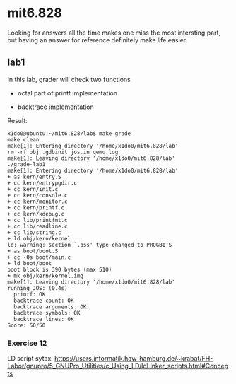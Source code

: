 # mit6.828

Looking for answers all the time makes one miss the most intersting part, but having an answer for reference definitely make life easier. 


## lab1

In this lab, grader will check two functions

* octal part of printf implementation

* backtrace implementation

Result:

```
x1do0@ubuntu:~/mit6.828/lab$ make grade
make clean
make[1]: Entering directory '/home/x1do0/mit6.828/lab'
rm -rf obj .gdbinit jos.in qemu.log
make[1]: Leaving directory '/home/x1do0/mit6.828/lab'
./grade-lab1
make[1]: Entering directory '/home/x1do0/mit6.828/lab'
+ as kern/entry.S
+ cc kern/entrypgdir.c
+ cc kern/init.c
+ cc kern/console.c
+ cc kern/monitor.c
+ cc kern/printf.c
+ cc kern/kdebug.c
+ cc lib/printfmt.c
+ cc lib/readline.c
+ cc lib/string.c
+ ld obj/kern/kernel
ld: warning: section `.bss' type changed to PROGBITS
+ as boot/boot.S
+ cc -Os boot/main.c
+ ld boot/boot
boot block is 390 bytes (max 510)
+ mk obj/kern/kernel.img
make[1]: Leaving directory '/home/x1do0/mit6.828/lab'
running JOS: (0.4s)
  printf: OK
  backtrace count: OK
  backtrace arguments: OK
  backtrace symbols: OK
  backtrace lines: OK
Score: 50/50
```

### Exercise 12

LD script sytax: https://users.informatik.haw-hamburg.de/~krabat/FH-Labor/gnupro/5_GNUPro_Utilities/c_Using_LD/ldLinker_scripts.html#Concepts

